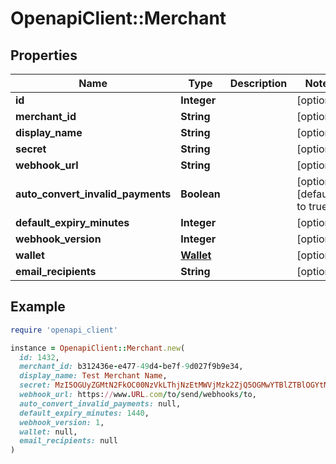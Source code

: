 # OpenapiClient::Merchant

## Properties

| Name | Type | Description | Notes |
| ---- | ---- | ----------- | ----- |
| **id** | **Integer** |  | [optional] |
| **merchant_id** | **String** |  | [optional] |
| **display_name** | **String** |  | [optional] |
| **secret** | **String** |  | [optional] |
| **webhook_url** | **String** |  | [optional] |
| **auto_convert_invalid_payments** | **Boolean** |  | [optional][default to true] |
| **default_expiry_minutes** | **Integer** |  | [optional] |
| **webhook_version** | **Integer** |  | [optional] |
| **wallet** | [**Wallet**](Wallet.md) |  | [optional] |
| **email_recipients** | **String** |  | [optional] |

## Example

```ruby
require 'openapi_client'

instance = OpenapiClient::Merchant.new(
  id: 1432,
  merchant_id: b312436e-e477-49d4-be7f-9d027f9b9e34,
  display_name: Test Merchant Name,
  secret: MzI5OGUyZGMtN2FkOC00NzVkLThjNzEtMWVjMzk2ZjQ5OGMwYTBlZTBlOGYtMjBhNi00NjMxLWI1MTctMTI5MjlmMjdhYmM,
  webhook_url: https://www.URL.com/to/send/webhooks/to,
  auto_convert_invalid_payments: null,
  default_expiry_minutes: 1440,
  webhook_version: 1,
  wallet: null,
  email_recipients: null
)
```

